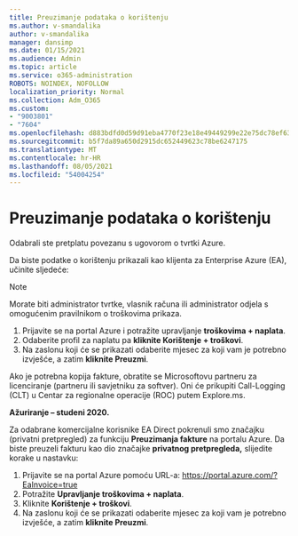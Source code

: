 ```yaml
---
title: Preuzimanje podataka o korištenju
ms.author: v-smandalika
author: v-smandalika
manager: dansimp
ms.date: 01/15/2021
ms.audience: Admin
ms.topic: article
ms.service: o365-administration
ROBOTS: NOINDEX, NOFOLLOW
localization_priority: Normal
ms.collection: Adm_O365
ms.custom:
- "9003801"
- "7604"
ms.openlocfilehash: d883bdfd0d59d91eba4770f23e18e49449299e22e75dc78ef63eaf5001c03419
ms.sourcegitcommit: b5f7da89a650d2915dc652449623c78be6247175
ms.translationtype: MT
ms.contentlocale: hr-HR
ms.lasthandoff: 08/05/2021
ms.locfileid: "54004254"
---
```

# <a name="download-usage-data"></a>Preuzimanje podataka o korištenju

Odabrali ste pretplatu povezanu s ugovorom o tvrtki Azure.

Da biste podatke o korištenju prikazali kao klijenta za Enterprise Azure (EA), učinite sljedeće:

> [!NOTE]
> Morate biti administrator tvrtke, vlasnik računa ili administrator odjela s omogućenim pravilnikom o troškovima prikaza. 

1. Prijavite se na portal Azure i potražite upravljanje **troškovima + naplata**.
2. Odaberite profil za naplatu pa **kliknite Korištenje + troškovi**.
3. Na zaslonu koji će se prikazati odaberite mjesec za koji vam je potrebno izvješće, a zatim **kliknite Preuzmi**.

Ako je potrebna kopija fakture, obratite se Microsoftovu partneru za licenciranje (partneru ili savjetniku za softver). Oni će prikupiti Call-Logging (CLT) u Centar za regionalne operacije (ROC) putem Explore.ms.

**Ažuriranje – studeni 2020.**

Za odabrane komercijalne korisnike EA Direct pokrenuli smo značajku (privatni pretpregled) za funkciju **Preuzimanja fakture** na portalu Azure. Da biste preuzeli fakturu kao dio značajke **privatnog pretpregleda,** slijedite korake u nastavku:

1. Prijavite se na portal Azure pomoću URL-a: https://portal.azure.com/?EaInvoice=true 
2. Potražite **Upravljanje troškovima + naplata**. 
3. Kliknite **Korištenje + troškovi**. 
4. Na zaslonu koji će se prikazati odaberite mjesec za koji vam je potrebno izvješće, a zatim **kliknite Preuzmi**.